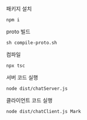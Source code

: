 패키지 설치

```
npm i
```



proto 빌드

```
sh compile-proto.sh
```



컴파일

```
npx tsc
```



서버 코드 실행

```
node dist/chatServer.js
```



클라이언트 코드 실행

```
node dist/chatClient.js Mark
```

